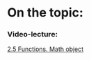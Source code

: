 # On the topic:

### Video-lecture:

[2.5 Functions. Math object](https://go.skillbox.ru/profession/profession-fullstack-js/js/a966c0bb-526c-434e-93ab-3b9e847ada5c/videolesson)

